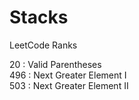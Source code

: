 <h1>Stacks</h1>  LeetCode Ranks 
  
20 : Valid Parentheses  
496 : Next Greater Element I  
503 : Next Greater Element II  

